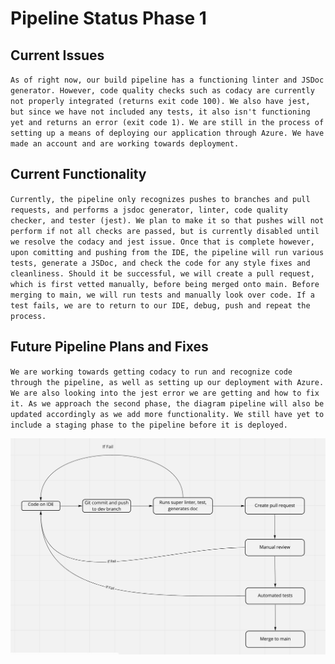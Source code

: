 # Pipeline Status Phase 1
## Current Issues
`As of right now, our build pipeline has a functioning linter and JSDoc generator. However, code quality checks such as codacy are currently not properly integrated (returns exit code 100). We also have jest, but since we have not included any tests, it also isn't functioning yet and returns an error (exit code 1). We are still in the process of setting up a means of deploying our application through Azure. We have made an account and are working towards deployment.`
## Current Functionality
`Currently, the pipeline only recognizes pushes to branches and pull requests, and performs a jsdoc generator, linter, code quality checker, and tester (jest). We plan to make it so that pushes will not perform if not all checks are passed, but is currently disabled until we resolve the codacy and jest issue. Once that is complete however, upon comitting and pushing from the IDE, the pipeline will run various tests, generate a JSDoc, and check the code for any style fixes and cleanliness. Should it be successful, we will create a pull request, which is first vetted manually, before being merged onto main. Before merging to main, we will run tests and manually look over code. If a test fails, we are to return to our IDE, debug, push and repeat the process.`
## Future Pipeline Plans and Fixes
`We are working towards getting codacy to run and recognize code through the pipeline, as well as setting up our deployment with Azure. We are also looking into the jest error we are getting and how to fix it. As we approach the second phase, the diagram pipeline will also be updated accordingly as we add more functionality. We still have yet to include a staging phase to the pipeline before it is deployed.`
 
![image](./pipeline/../phase1.png)
